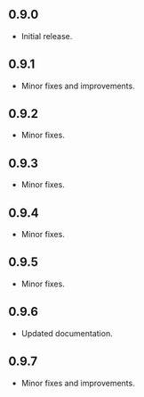 ## 0.9.0

* Initial release.

## 0.9.1

* Minor fixes and improvements.

## 0.9.2

* Minor fixes.

## 0.9.3

* Minor fixes.

## 0.9.4

* Minor fixes.

## 0.9.5

* Minor fixes.

## 0.9.6

* Updated documentation.

## 0.9.7

* Minor fixes and improvements.